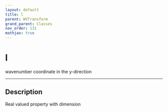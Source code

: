 ```yaml
---
layout: default
title: l
parent: WVTransform
grand_parent: Classes
nav_order: 131
mathjax: true
---
```


#  l

wavenumber coordinate in the y-direction


---

## Description
Real valued property with dimension 